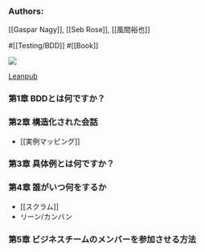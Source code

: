 ### Authors:
[[Gaspar Nagy]], [[Seb Rose]], [[風間裕也]]

#[[Testing/BDD]] #[[Book]]

![](https://d2sofvawe08yqg.cloudfront.net/bddbooks-discovery-jp/s_hero?1650559035.jpg)

[Leanpub](https://leanpub.com/bddbooks-discovery-jp)

### 第1章 BDDとは何ですか？
### 第2章 構造化された会話
- [[実例マッピング]]
### 第3章 具体例とは何ですか？
### 第4章 誰がいつ何をするか
- [[スクラム]]
- リーン/カンバン
### 第5章 ビジネスチームのメンバーを参加させる方法
